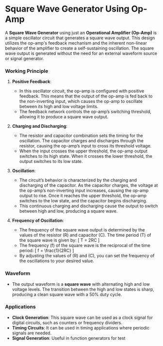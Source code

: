 # Square Wave Generator Using Op-Amp

A **Square Wave Generator** using just an **Operational Amplifier (Op-Amp)** is a simple oscillator circuit that generates a square wave output. This design utilizes the op-amp's feedback mechanism and the inherent non-linear behavior of the amplifier to create a self-sustaining oscillation. The square wave output is generated without the need for an external waveform source or signal generator.

### Working Principle
1. **Positive Feedback**:
   - In this oscillator circuit, the op-amp is configured with positive feedback. This means that the output of the op-amp is fed back to the non-inverting input, which causes the op-amp to oscillate between its high and low voltage limits.
   - The feedback network controls the op-amp’s switching threshold, allowing it to produce a square wave output.

2. **Charging and Discharging**:
   - The resistor and capacitor combination sets the timing for the oscillation. The capacitor charges and discharges through the resistor, causing the op-amp’s input to cross its threshold voltage.
   - When the input crosses the upper threshold, the op-amp output switches to its high state. When it crosses the lower threshold, the output switches to its low state.

3. **Oscillation**:
   - The circuit’s behavior is characterized by the charging and discharging of the capacitor. As the capacitor charges, the voltage at the op-amp’s non-inverting input increases, causing the op-amp output to rise. Once it reaches the upper threshold, the op-amp switches to the low state, and the capacitor begins discharging.
   - This continuous charging and discharging cause the output to switch between high and low, producing a square wave.

4. **Frequency of Oscillation**:
   - The frequency of the square wave output is determined by the values of the resistor (R) and capacitor (C). The time period \(T\) of the square wave is given by:
     \[
     T = 2RC
     \]
   - The frequency \(f\) of the square wave is the reciprocal of the time period:
     \[
     f = \frac{1}{2RC}
     \]
   - By adjusting the values of \(R\) and \(C\), you can set the frequency of the oscillations to your desired value.

### Waveform
- The output waveform is a **square wave** with alternating high and low voltage levels. The transition between the high and low states is sharp, producing a clean square wave with a 50% duty cycle.

### Applications
- **Clock Generation**: This square wave can be used as a clock signal for digital circuits, such as counters or frequency dividers.
- **Timing Circuits**: It can be used in timing applications where periodic signals are needed.
- **Signal Generation**: Useful in function generators for test
